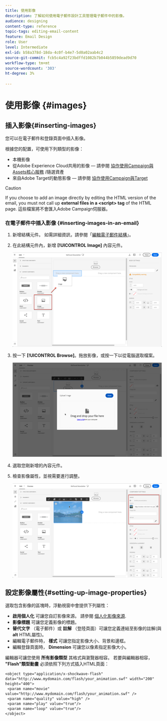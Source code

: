 ```yaml
---
title: 使用影像
description: 了解如何使用電子郵件設計工具管理電子郵件中的影像。
audience: designing
content-type: reference
topic-tags: editing-email-content
feature: Email Design
role: User
level: Intermediate
exl-id: b58a378d-18da-4c0f-b4e7-5d0a02aab4c2
source-git-commit: fcb5c4a92f23bdffd1082b7b044b5859dead9d70
workflow-type: tm+mt
source-wordcount: '303'
ht-degree: 3%

---
```


# 使用影像 {#images}

## 插入影像{#inserting-images}

您可以在電子郵件和登錄頁面中插入影像。

根據您的配置，可使用下列類型的影像：

* 本機影像
* 從Adobe Experience Cloud共用的影像 — 請參閱 [協作使用Campaign與Assets核心服務](../../integrating/using/working-with-campaign-and-assets-core-service.md) /隨選資產
* 來自Adobe Target的動態影像 — 請參閱 [協作使用Campaign與Target](../../integrating/using/about-campaign-target-integration.md)

>[!CAUTION]
>
>If you choose to add an image directly by editing the HTML version of the email, you must not call up **external files in a &lt;script> tag** of the HTML page. 這些檔案將不會匯入Adobe Campaign伺服器。

### 在電子郵件中插入影像 {#inserting-images-in-an-email}

1. 新增結構元件。 如需詳細資訊，請參閱「[編輯電子郵件結構](../../designing/using/designing-from-scratch.md#defining-the-email-structure)」。
1. 在此結構元件內，新增 **[!UICONTROL Image]** 內容元件。

   ![](assets/des_insert_images_1.png)

1. 按一下 **[!UICONTROL Browse]**。拖放影像，或按一下以從電腦選取檔案。

   ![](assets/des_insert_images_2.png)

1. 選取您剛新增的內容元件。
1. 檢查影像屬性，並視需要進行調整。

   ![](assets/des_insert_images_3.png)

## 設定影像屬性{#setting-up-image-properties}

選取包含影像的區塊時，浮動視窗中會提供下列屬性：

* **啟用個人化** 可讓您自訂影像來源。 請參閱 [個人化影像來源](../../designing/using/personalization.md#personalizing-an-image-source).
* **影像標題** 可讓您定義影像的標題。
* **替代文字** （電子郵件）或 **註解** （登陸頁面）可讓您定義連結至影像的註解(與 **alt** HTML屬性)。
* 編輯電子郵件時， **樣式** 可讓您指定影像大小、背景和邊框。
* 編輯登錄頁面時， **Dimension** 可讓您以像素指定影像大小。

編輯器可讓您使用 **所有影像類型** 其格式與瀏覽器相容。 若要與編輯器相容， **&quot;Flash&quot;類型動畫** 必須依照下列方式插入HTML頁面：

```
<object type="application/x-shockwave-flash" data="http://www.mydomain.com/flash/your_animation.swf" width="200" height="400">
 <param name="movie" value="http://www.mydomain.com/flash/your_animation.swf" />
 <param name="quality" value="high" />
 <param name="play" value="true"/>
 <param name="loop" value="true"/> 
</object>
```

<!--
## Modifying images with the Adobe Creative SDK{#modifying-images-with-the-adobe-creative-sdk}

You can edit images and use a complete set of features powered by the Adobe Creative SDK to enhance your images directly in the content editor when editing emails or landing pages.

The image editor offers a powerful, full-featured image editing UI component that allows you to edit images and apply effects and frames, original high-quality stickers, beautiful overlays, fun features like tilt shift and color splash, pro-level adjustments and more.

To modify an image with the Adobe Creative SDK:

1. Select the image.
1. In the toolbar, click the Creative Cloud icon.

   ![](assets/des_creative_sdk_icon.png)

1. Select the tool you want to use through the icons on the top of the window to modify the image.

   ![](assets/email_designer_ccsdktoolbar.png)

1. Click **[!UICONTROL Save]** when modifications are done. The updated image is saved on Adobe Campaign server and ready to be used.

>[!NOTE]
>
>Tools offered in the image editor cannot be customized.
-->
